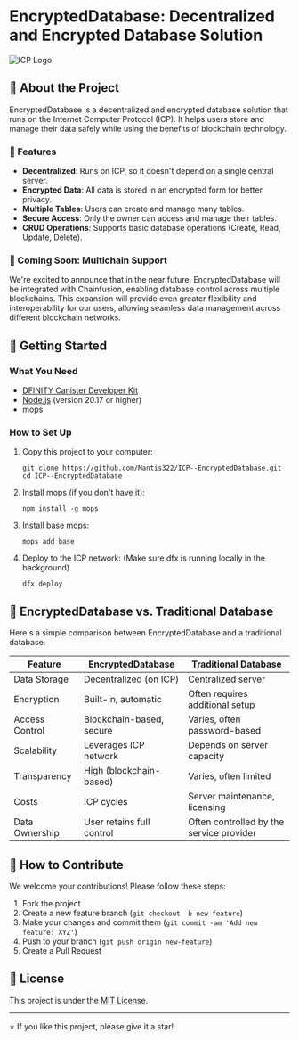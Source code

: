 # EncryptedDatabase: Decentralized and Encrypted Database Solution

![ICP Logo](https://internetcomputer.org/img/IC_logo_horizontal.svg)

## 🌟 About the Project

EncryptedDatabase is a decentralized and encrypted database solution that runs on the Internet Computer Protocol (ICP). It helps users store and manage their data safely while using the benefits of blockchain technology.

### 🔑 Features

- **Decentralized**: Runs on ICP, so it doesn't depend on a single central server.
- **Encrypted Data**: All data is stored in an encrypted form for better privacy.
- **Multiple Tables**: Users can create and manage many tables.
- **Secure Access**: Only the owner can access and manage their tables.
- **CRUD Operations**: Supports basic database operations (Create, Read, Update, Delete).

### 🚀 Coming Soon: Multichain Support

We're excited to announce that in the near future, EncryptedDatabase will be integrated with Chainfusion, enabling database control across multiple blockchains. This expansion will provide even greater flexibility and interoperability for our users, allowing seamless data management across different blockchain networks.

## 🚀 Getting Started

### What You Need

- [DFINITY Canister Developer Kit](https://internetcomputer.org/docs/current/developer-docs/getting-started/install/)
- [Node.js](https://nodejs.org/) (version 20.17 or higher)
- mops

### How to Set Up

1. Copy this project to your computer:
   ```
   git clone https://github.com/Mantis322/ICP--EncryptedDatabase.git
   cd ICP--EncryptedDatabase
   ```

2. Install mops (if you don't have it):
   ```
   npm install -g mops
   ```

3. Install base mops:
   ```
   mops add base
   ```

4. Deploy to the ICP network: (Make sure dfx is running locally in the background)
   ```
   dfx deploy 
   ```

## 🔄 EncryptedDatabase vs. Traditional Database

Here's a simple comparison between EncryptedDatabase and a traditional database:

| Feature | EncryptedDatabase | Traditional Database |
|---------|-------------------|----------------------|
| Data Storage | Decentralized (on ICP) | Centralized server |
| Encryption | Built-in, automatic | Often requires additional setup |
| Access Control | Blockchain-based, secure | Varies, often password-based |
| Scalability | Leverages ICP network | Depends on server capacity |
| Transparency | High (blockchain-based) | Varies, often limited |
| Costs | ICP cycles | Server maintenance, licensing |
| Data Ownership | User retains full control | Often controlled by the service provider |


## 🤝 How to Contribute

We welcome your contributions! Please follow these steps:

1. Fork the project
2. Create a new feature branch (`git checkout -b new-feature`)
3. Make your changes and commit them (`git commit -am 'Add new feature: XYZ'`)
4. Push to your branch (`git push origin new-feature`)
5. Create a Pull Request

## 📜 License

This project is under the [MIT License](LICENSE).

---

⭐️ If you like this project, please give it a star!
